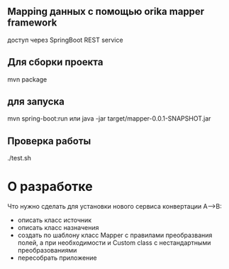 Mapping данных с помощью orika mapper framework
---------------------------------------------------------------
доступ через SpringBoot REST service

Для сборки проекта
-------------------
mvn package

для запуска
-----------
mvn spring-boot:run
или
java -jar target/mapper-0.0.1-SNAPSHOT.jar

Проверка работы
---------------
./test.sh

О разработке
============
Что нужно сделать для установки нового сервиса конвертации А-->B:
* описать класс источник
* описать класс назначения
* создать по шаблону класс Mapper c правилами преобразвания полей, а при необходимости и Custom class с нестандартными преобразованиями
* пересобрать приложение